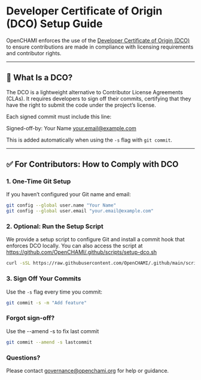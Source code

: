# Developer Certificate of Origin (DCO) Setup Guide

OpenCHAMI enforces the use of the [Developer Certificate of Origin (DCO)](https://developercertificate.org) to ensure contributions are made in compliance with licensing requirements and contributor rights.

---

## 📌 What Is a DCO?

The DCO is a lightweight alternative to Contributor License Agreements (CLAs). It requires developers to sign off their commits, certifying that they have the right to submit the code under the project’s license.

Each signed commit must include this line:

Signed-off-by: Your Name your.email@example.com


This is added automatically when using the `-s` flag with `git commit`.

---

## ✅ For Contributors: How to Comply with DCO

### 1. One-Time Git Setup
If you haven’t configured your Git name and email:

```bash
git config --global user.name "Your Name"
git config --global user.email "your.email@example.com"
```

### 2. Optional: Run the Setup Script
We provide a setup script to configure Git and install a commit hook that enforces DCO locally. You can also access the script  at https://github.com/OpenCHAMI/.github/scripts/setup-dco.sh 

``` bash
curl -sSL https://raw.githubusercontent.com/OpenCHAMI/.github/main/scripts/setup-dco.sh | bash
```

### 3. Sign Off Your Commits

Use the `-s` flag every time you commit:

```bash
git commit -s -m "Add feature"
``` 

### Forgot sign-off?
Use the  --amend -s to fix last commit 
```bash
git commit --amend -s lastcommit
``` 

### Questions?
Please contact governance@openchami.org for help or guidance.

